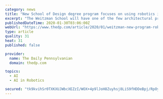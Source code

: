```yaml
---
category: news
title: "New School of Design degree program focuses on using robotics in architecture"
excerpt: "The Weitzman School will have one of the few architectural programs in the nation to use robots and artificial intelligence in design. Credit: Mona Lee Penn’s Stuart Weitzman School of Design will offer a new masters degree program this fall that specializes in using robotics for architecture and design. The new program is known as Master of ..."
publishedDateTime: 2020-01-30T03:06:00Z
webUrl: "https://www.thedp.com/article/2020/01/weitzman-new-program-robotics-design"
type: article
quality: 31
heat: 31
published: false

provider:
  name: The Daily Pennsylvanian
  domain: thedp.com

topics:
  - AI
  - AI in Robotics

secured: "tk9kvihSr0TXKXUJWbcXEZzI/WOX+4p9lJoH8Zuyhsj8LiS9fHDDeBpj/RpOycXUsLIczSFEH7iu8SZDO2n/ZyOGM2kfAveMW/LG1CWAp07RwLT3Db/HGgh2jS1RFjE4AnLh1EUIAByB6vWjVpr48TWd2+KWooDpN933UxNZUugA1M68kX0Dn7JM6yZodmMLxSxq2LrHtpFQydHONX0ZIEwOIwBZV4eeSr3ssFi6JEv8sLFzBP9S3NzDMw1o5vc4UgE/unvbdKCr8bpt3vcDDqkdhBCMSCTknRwMqjXqPAW4eIhrFhEmuesf28QYt9pijbBsACm4QIv3sidQ6+GcbIeydp7HDkBlN59I8Q4Aot+npULSYO41RZPRta9BQETjEAH7SGFo0+NOZ3vPE4dkZjx2cORbPDvBgE+LTLN0U6yWnlGfMPF6eqVhCW/CdylUQr5Ap9qbuTlXErRieGDUqsDfFGbm3iWT2o5oDw6i56A=;owB7UXJU9I0VA50OXZxUbg=="
---
```


